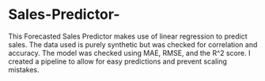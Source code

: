# Sales-Predictor-
This Forecasted Sales Predictor makes use of linear regression to predict sales. The data used is purely synthetic but was checked for correlation and accuracy. The model was checked using MAE, RMSE, and the R^2 score. I created a pipeline to allow for easy predictions and prevent scaling mistakes.
